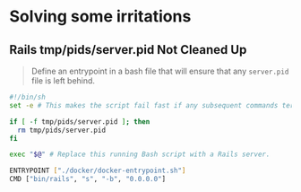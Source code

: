 # Solving some irritations

## Rails tmp/pids/server.pid Not Cleaned Up

> Define an entrypoint in a bash file that will ensure that any `server.pid` file is left behind.

```bash
#!/bin/sh
set -e # This makes the script fail fast if any subsequent commands terminate with an error (non-zero exit status).

if [ -f tmp/pids/server.pid ]; then
  rm tmp/pids/server.pid
fi

exec "$@" # Replace this running Bash script with a Rails server.
```

```bash
ENTRYPOINT ["./docker/docker-entrypoint.sh"]
CMD ["bin/rails", "s", "-b", "0.0.0.0"]
```

